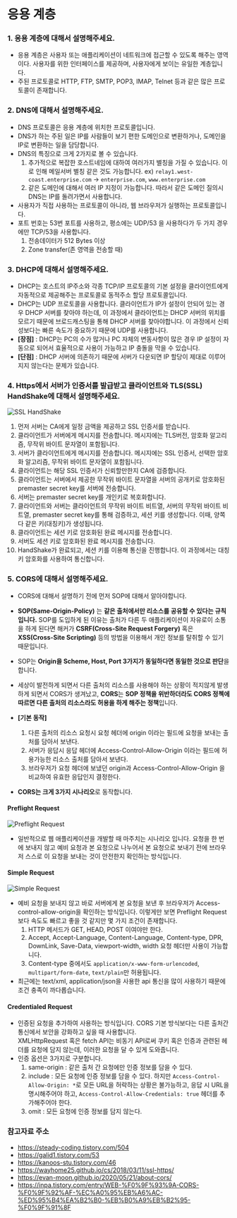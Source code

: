 # 응용 계층

### 1. 응용 계층에 대해서 설명해주세요.
* 응용 계층은 사용자 또는 애플리케이션이 네트워크에 접근할 수 있도록 해주는 영역이다. 사용자를 위한 인터페이스를 제공하며, 사용자에게 보이는 유일한 계층입니다.
* 주된 프로토콜로 HTTP, FTP, SMTP, POP3, IMAP, Telnet 등과 같은 많은 프로토콜이 존재합니다.

### 2. DNS에 대해서 설명해주세요.
* DNS 프로토콜은 응용 계층에 위치한 프로토콜입니다.
* DNS가 하는 주된 일은 IP를 사람들이 보기 편한 도메인으로 변환하거나, 도메인을 IP로 변환하는 일을 담당합니다.
* DNS의 특징으로 크게 2가지로 볼 수 있습니다.
  1. 추가적으로 복잡한 호스트네임에 대하여 여러가지 별칭을 가질 수 있습니다. 이로 인해 메일서버 별칭 같은 것도 가능합니다. ex) `relay1.west-coast.enterprise.com` -> `enterprise.com`, `www.enterprise.com`
  2. 같은 도메인에 대해서 여러 IP 지정이 가능합니다. 따라서 같은 도메인 질의시 DNS는 IP를 돌려가면서 사용합니다.
* 사용자가 직접 사용하는 프로토콜이 아니라, 웹 브라우저가 실행하는 프로토콜입니다.
* 포트 번호는 53번 포트를 사용하고, 평소에는 UDP/53 을 사용하다가 두 가지 경우에만 TCP/53을 사용합니다.
  1. 전송데이터가 512 Bytes 이상
  2. Zone transfer(존 영역을 전송할 때)

### 3. DHCP에 대해서 설명해주세요.
* DHCP는 호스트의 IP주소와 각종 TCP/IP 프로토콜의 기본 설정을 클라이언트에게 자동적으로 제공해주는 프로토콜로 동적주소 할당 프로토콜입니다.
* DHCP는 UDP 프로토콜을 사용합니다. 클라이언트가 IP가 설정이 안되어 있는 경우 DHCP 서버를 찾아야 하는데, 이 과정에서 클라이언트는 DHCP 서버의 위치를 모르기 때문에 브로드캐스팅을 통해 DHCP 서버를 찾아야합니다. 이 과정에서 신뢰성보다는 빠른 속도가 중요하기 때문에 UDP를 사용합니다.
* **[장점]** : DHCP는 PC의 수가 많거나 PC 자체의 변동사항이 많은 경우 IP 설정이 자동으로 되어서 효율적으로 사용이 가능하고 IP 충돌을 막을 수 있습니다.
* **[단점]** : DHCP 서버에 의존하기 때문에 서버가 다운되면 IP 할당이 제대로 이루어지지 않는다는 문제가 있습니다.

### 4. Https에서 서버가 인증서를 발급받고 클라이언트와 TLS(SSL) HandShake에 대해서 설명해주세요.
![SSL HandShake](https://i.imgur.com/YIfy1wK.png)
1. 먼저 서버는 CA에게 일정 금액을 제공하고 SSL 인증서를 받습니다.
2. 클라이언트가 서버에게 메시지를 전송합니다. 메시지에는 TLS버전, 암호화 알고리즘, 무작위 바이트 문자열이 포함됩니다.
3. 서버가 클라이언트에게 메시지를 전송합니다. 메시지에는 SSL 인증서, 선택한 암호화 알고리즘, 무작위 바이트 문자열이 포함됩니다.
4. 클라이언트는 해당 SSL 인증서가 신뢰할만한지 CA에 검증합니다.
5. 클라이언트는 서버에서 제공한 무작위 바이트 문자열을 서버의 공개키로 암호화된 premaster secret key를 서버에 전송합니다.
6. 서버는 premaster secret key를 개인키로 복호화합니다.
7. 클라이언트와 서버는 클라이언트의 무작위 바이트 비트열, 서버의 무작위 바이트 비트열, premaster secret key를 통해 검증하고, 세션 키를 생성합니다. 이때, 양쪽 다 같은 키(대칭키)가 생성됩니다.
8. 클라이언트는 세션 키로 암호화된 완료 메시지를 전송합니다.
9. 서버도 세션 키로 암호화된 완료 메시지를 전송합니다.
10. HandShake가 완료되고, 세션 키를 이용해 통신을 진행합니다. 이 과정에서는 대칭키 암호화를 사용하여 통신합니다.

### 5. CORS에 대해서 설명해주세요.
* CORS에 대해서 설명하기 전에 먼저 SOP에 대해서 알아야합니다.
* **SOP(Same-Origin-Policy)** 는 **같은 출처에서만 리소스를 공유할 수 있다는 규칙입니다.** SOP를 도입하게 된 이유는 출처가 다른 두 애플리케이션이 자유로이 소통을 하게 된다면 해커가 **CSRF(Cross-Site Request Forgery)** 혹은 **XSS(Cross-Site Scripting)** 등의 방법을 이용해서 개인 정보를 탈취할 수 있기 때문입니다.
* SOP는 **Origin을 Scheme, Host, Port 3가지가 동일하다면 동일한 것으로 판단**을 합니다.
* 세상이 발전하게 되면서 다른 출처의 리소스를 사용해야 하는 상황이 적지않게 발생하게 되면서 CORS가 생겨났고, **CORS**는 **SOP 정책을 위반하더라도 CORS 정첵에 따르면 다른 출처의 리소스라도 허용을 하게 해주는 정책**입니다.
* **[기본 동작]**
  1. 다른 출처의 리소스 요청시 요청 헤더에 origin 이라는 필드에 요청을 보내는 출처를 담아서 보낸다.
  2. 서버가 응답시 응답 헤더에 Access-Control-Allow-Origin 이라는 필드에 허용가능한 리소스 출처를 담아서 보낸다.
  3. 브라우저가 요청 헤더에 보냈던 origin과 Access-Control-Allow-Origin 을 비교하여 유효한 응답인지 결정한다.

* **CORS는 크게 3가지 시나리오**로 동작합니다.

  

#### Preflight Request
  ![Preflight Request](https://evan-moon.github.io/static/c86699252752391939dc68f8f9a860bf/21b4d/cors-preflight.png)
  - 일반적으로 웹 애플리케이션을 개발할 때 마주치는 시나리오 입니다. 요청을 한 번에 보내지 않고 예비 요청과 본 요청으로 나누어서 본 요청으로 보내기 전에 브라우저 스스로 이 요청을 보내는 것이 안전한지 확인하는 방식입니다. 
#### Simple Request
  ![Simple Request](https://evan-moon.github.io/static/d8ed6519e305c807c687032ff61240f8/21b4d/simple-request.png)
  - 예비 요청을 보내지 않고 바로 서버에게 본 요청을 보낸 후 브라우저가 Access-control-allow-origin을 확인하는 방식입니다. 이렇게만 보면 Preflight Request보다 속도도 빠르고 좋을 것 같지만 몇 가지 조건이 존재합니다.
    1. HTTP 메서드가 GET, HEAD, POST 이여야만 한다.
    2. Accept, Accept-Language, Content-Language, Content-type, DPR, DownLink, Save-Data, viewport-width, width 요청 헤더만 사용이 가능합니다.
    3. Content-type 중에서도 `application/x-www-form-urlencoded`, `multipart/form-date`, `text/plain`만 허용됩니다.
  - 최근에는 text/xml, application/json을 사용한 api 통신을 많이 사용하기 때문에 조건 충족이 까다롭습니다.
#### Credentialed Request
  - 인증된 요청을 추가하여 사용하는 방식입니다. CORS 기본 방식보다는 다른 출처간 통신에서 보안을 강화하고 싶을 때 사용합니다.   
  XMLHttpRequest 혹은 fetch API는 비동기 API로써 쿠키 혹은 인증과 관련된 헤더를 요청에 담지 않는데, 이러한 요청을 달 수 있게 도와줍니다.
  - 인증 옵션은 3가지로 구분합니다.
    1. same-origin : 같은 출처 간 요청에만 인증 정보를 담을 수 있다.
    2. include : 모든 요청에 인증 정보를 담을 수 있다. 하지만 `Access-Control-Allow-Origin: *`로 모든 URL을 허락하는 상황은 불가능하고, 응답 시 URL을 명시해주어야 하고, `Access-Control-Allow-Credentials: true` 헤더를 추가해주어야 한다.
    3. omit : 모든 요청에 인증 정보를 담지 않는다.

### 참고자료 주소
- https://steady-coding.tistory.com/504
- https://galid1.tistory.com/53
- https://kanoos-stu.tistory.com/46
- https://wayhome25.github.io/cs/2018/03/11/ssl-https/
- https://evan-moon.github.io/2020/05/21/about-cors/
- https://inpa.tistory.com/entry/WEB-%F0%9F%93%9A-CORS-%F0%9F%92%AF-%EC%A0%95%EB%A6%AC-%ED%95%B4%EA%B2%B0-%EB%B0%A9%EB%B2%95-%F0%9F%91%8F